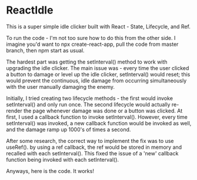 # ReactIdle
This is a super simple idle clicker built with React - State, Lifecycle, and Ref.

To run the code - I'm not too sure how to do this from the other side. I imagine you'd want to npx create-react-app, pull the code from master branch, then npm start as usual.

The hardest part was getting the setInterval() method to work with upgrading the idle clicker. The main issue was - every time the user clicked a button to damage or level up the idle clicker, setInterval() would reset; this would prevent the continuous, idle damage from occurring simultaneously with the user manually damaging the enemy. 

Initially, I tried creating two lifecycle methods - the first would invoke setInterval() and only run once. The second lifecycle would actually re-render the page whenever damage was done or a button was clicked. At first, I used a callback function to invoke setInterval(). However, every time setInterval() was invoked, a new callback function would be invoked as well, and the damage ramp up 1000's of times a second. 

After some research, the correct way to implement the fix was to use useRef(). by using a ref callback, the ref would be stored in memory and recalled with each setInterval(). This fixed the issue of a 'new' callback function being invoked with each setInterval(). 

Anyways, here is the code. It works!
